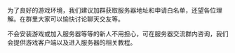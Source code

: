 为了良好的游戏环境，我们建议加群获取服务器地址和申请白名单，还望各位理解。在群里大家可以愉快讨论聊天交友等。

不会安装游戏或加入服务器等等的新人不用担心，可在服务器交流群内咨询，我们会提供游戏客户端以及进入服务器的相关教程。
